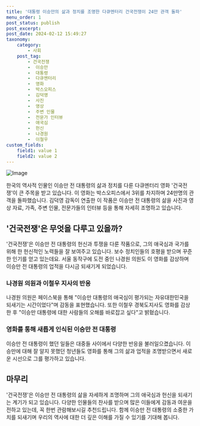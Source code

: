 ```yaml
---
title: '대통령 이승만의 삶과 정치를 조명한 다큐멘터리 건국전쟁이 24만 관객 돌파'
menu_order: 1
post_status: publish
post_excerpt: 
post_date: 2024-02-12 15:49:27
taxonomy:
    category:
        - 사회
    post_tag:
        - 건국전쟁
        -  이승만
        -  대통령
        -  다큐멘터리
        -  영화
        -  박스오피스
        -  김덕영
        -  사진
        -  영상
        -  주변 인물
        -  전문가 인터뷰
        -  애국심
        -  헌신
        -  나경원
        -  이철우
custom_fields:
    field1: value 1
    field2: value 2
---
```


![Image](https://imgnews.pstatic.net/image/081/2024/02/12/0003429843_001_20240212111601173.jpg?type=w647)

한국의 역사적 인물인 이승만 전 대통령의 삶과 정치를 다룬 다큐멘터리 영화 '건국전쟁'이 큰 주목을 받고 있습니다. 이 영화는 박스오피스에서 3위를 차지하며 24만명의 관객을 돌파했습니다. 김덕영 감독이 연출한 이 작품은 이승만 전 대통령의 삶을 사진과 영상 자료, 가족, 주변 인물, 전문가들의 인터뷰 등을 통해 자세히 조명하고 있습니다.
## '건국전쟁'은 무엇을 다루고 있을까?
'건국전쟁'은 이승만 전 대통령의 헌신과 투쟁을 다룬 작품으로, 그의 애국심과 국가를 위해 한 헌신적인 노력들을 잘 보여주고 있습니다. 보수 정치인들의 호평을 받으며 꾸준한 인기를 얻고 있는데요. 서울 동작구에 도전 중인 나경원 의원도 이 영화를 감상하며 이승만 전 대통령의 업적을 다시금 되새기게 되었습니다.
### 나경원 의원과 이철우 지사의 반응
나경원 의원은 페이스북을 통해 "이승만 대통령의 애국심이 평가되는 자유대한민국을 되새기는 시간이었다"며 감동을 표현했습니다. 또한 이철우 경북도지사도 영화를 감상한 후 "이승만 대통령에 대한 사람들의 오해를 바로잡고 싶다"고 밝혔습니다.
### 영화를 통해 새롭게 인식된 이승만 전 대통령
이승만 전 대통령이 했던 일들은 대중들 사이에서 다양한 반응을 불러일으켰습니다. 이승만에 대해 잘 알지 못했던 청년들도 영화를 통해 그의 삶과 업적을 조명받으면서 새로운 시선으로 그를 평가하고 있습니다.
## 마무리
'건국전쟁'은 이승만 전 대통령의 삶을 자세하게 조명하며 그의 애국심과 헌신을 되새기는 계기가 되고 있습니다. 다양한 인물들의 찬사를 받으며 많은 이들에게 감동과 여운을 전하고 있는데, 꼭 한번 관람해보시길 추천드립니다. 함께 이승만 전 대통령의 소중한 가치를 되새기며 우리의 역사에 대한 더 깊은 이해를 가질 수 있기를 기대해 봅니다.
